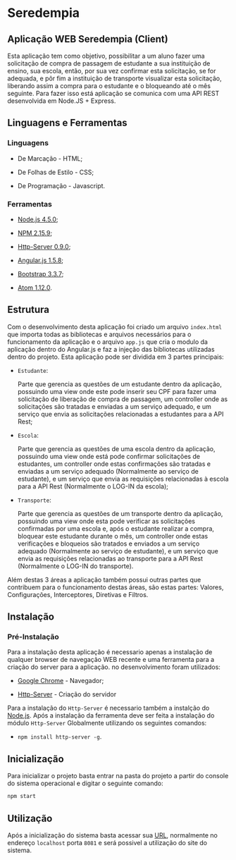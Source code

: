 # Seredempia

## Aplicação WEB Seredempia (Client)

Esta aplicação tem como objetivo, possibilitar a um aluno fazer uma solicitação de compra de passagem de estudante a sua instituição de ensino, sua escola, então, por sua vez confirmar esta solicitação, se for adequada, e pôr fim a instituição de transporte visualizar esta solicitação, liberando assim a compra para o estudante e o bloqueando até o mês seguinte. Para fazer isso está aplicação se comunica com uma API REST desenvolvida em Node.JS + Express.

## Linguagens e Ferramentas

### Linguagens

*  De Marcação - HTML;

* De Folhas de Estilo - CSS;

* De Programação - Javascript.

### Ferramentas

* [Node.js 4.5.0](https://nodejs.org/en/);

* [NPM 2.15.9](https://www.npmjs.com/);

* [Http-Server 0.9.0](https://www.npmjs.com/package/http-server);

* [Angular.js 1.5.8](https://angularjs.org/);

* [Bootstrap 3.3.7](http://getbootstrap.com/);

* [Atom 1.12.0](https://atom.io/).

## Estrutura

Com o desenvolvimento desta aplicação foi criado um arquivo ```index.html``` que importa todas as bibliotecas e arquivos necessários para o funcionamento da aplicação e o arquivo ```app.js``` que cria o modulo da aplicação dentro do Angular.js e faz a injeção das bibliotecas utilizadas dentro do projeto. Esta aplicação pode ser dividida em 3 partes principais:

* ```Estudante```:

   Parte que gerencia as questões de um estudante dentro da aplicação, possuindo uma view onde este pode inserir seu CPF para fazer uma solicitação de liberação de compra de passagem, um controller onde as solicitações são tratadas e enviadas a um serviço adequado, e um serviço que envia as solicitações relacionadas a estudantes para a API Rest;

* ```Escola```:

   Parte que gerencia as questões de uma escola dentro da aplicação, possuindo uma view onde está pode confirmar solicitações de estudantes, um controller onde estas confirmações são tratadas e enviadas a um serviço adequado (Normalmente ao serviço de estudante), e um serviço que envia as requisições relacionadas à escola para a API Rest (Normalmente o LOG-IN da escola);

* ```Transporte```:

   Parte que gerencia as questões de um transporte dentro da aplicação, possuindo uma view onde esta  pode verificar as solicitações confirmadas por uma escola e, após o estudante realizar a compra, bloquear este estudante durante o mês, um controller onde estas verificações e bloqueios são tratados e enviados a um serviço adequado (Normalmente ao serviço de estudante), e um serviço que envia as requisições relacionadas ao transporte para a API Rest (Normalmente o LOG-IN do transporte).

Além destas 3 áreas a aplicação também possui outras partes que contribuem para o funcionamento destas áreas, são estas partes: Valores, Configurações, Interceptores, Diretivas e Filtros.

## Instalação

### Pré-Instalação

Para a instalação desta aplicação é necessario apenas a instalação de qualquer browser de navegação WEB recente e uma ferramenta para a criação do server para a aplicação. no desenvolvimento foram utilizados:

* [Google Chrome](https://www.google.com/chrome/browser/desktop/index.html) - Navegador;

* [Http-Server](https://www.npmjs.com/package/http-server) - Criação do servidor

Para a instalação do ```Http-Server``` é necessario também a instalção do [Node.js](https://nodejs.org/en/). Após a instalação da ferramenta deve ser feita a instalação do módulo ```Http-Server``` Globalmente  utilizando os seguintes comandos:

* ```npm install http-server -g```.

## Inicialização

Para inicializar o projeto basta entrar na pasta do projeto a partir do console do sistema operacional e digitar o seguinte comando:

```bash
npm start
```

## Utilização

Após a inicialização do sistema basta acessar sua [URL](http://127.0.0.1:8081), normalmente no endereço ```localhost``` porta ```8081``` e será possivel a utilização do site do sistema.
